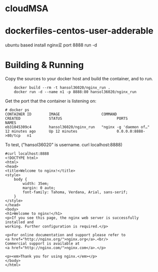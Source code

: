 # cloudMSA

# dockerfiles-centos-user-adderable
ubuntu based
install nginx로
port 8888
run -d
# Building & Running

Copy the sources to your docker host and build the container, and to run.
```
	docker build --rm -t hansol36020/nginx_run .
	docker run -d --name n1 -p 8888:80 hansol36020/nginx_run
```
Get the port that the container is listening on:

```
# docker ps
CONTAINER ID        IMAGE                   COMMAND                  CREATED             STATUS                         PORTS                  NAMES
eb31045309c4        hansol36020/nginx_run   "nginx -g 'daemon of…"   12 minutes ago      Up 12 minutes                  0.0.0.0:8888->80/tcp   n1
```
To test, ("hansol36020" is username. curl localhost:8888)
```
#curl localhost:8888
<!DOCTYPE html>
<html>
<head>
<title>Welcome to nginx!</title>
<style>
    body {
        width: 35em;
        margin: 0 auto;
        font-family: Tahoma, Verdana, Arial, sans-serif;
    }
</style>
</head>
<body>
<h1>Welcome to nginx!</h1>
<p>If you see this page, the nginx web server is successfully installed and
working. Further configuration is required.</p>

<p>For online documentation and support please refer to
<a href="http://nginx.org/">nginx.org</a>.<br/>
Commercial support is available at
<a href="http://nginx.com/">nginx.com</a>.</p>

<p><em>Thank you for using nginx.</em></p>
</body>
</html>

```
